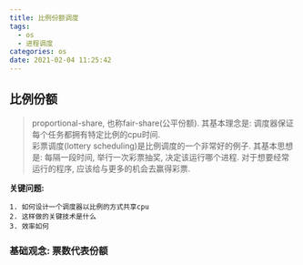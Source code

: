 ```yaml
---
title: 比例份额调度
tags:
  - os
  - 进程调度
categories: os
date: 2021-02-04 11:25:42
---
```

## 比例份额
> proportional-share, 也称fair-share(公平份额). 其基本理念是: 调度器保证每个任务都拥有特定比例的cpu时间.  
彩票调度(lottery scheduling)是比例调度的一个非常好的例子. 其基本思想是: 每隔一段时间, 举行一次彩票抽奖, 决定该运行哪个进程. 对于想要经常运行的程序, 应该给与更多的机会去赢得彩票.  

**关键问题:**
```
1. 如何设计一个调度器以比例的方式共享cpu
2. 这样做的关键技术是什么
3. 效率如何
```

### 基础观念: 票数代表份额



